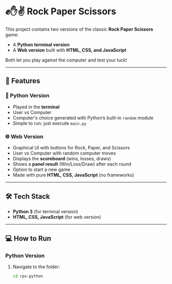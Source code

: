 # ✊✋✌️ Rock Paper Scissors

This project contains two versions of the classic **Rock Paper Scissors** game:  
- A **Python terminal version**  
- A **Web version** built with **HTML, CSS, and JavaScript**  

Both let you play against the computer and test your luck!

---

## 🚀 Features

### 🐍 Python Version
- Played in the **terminal**  
- User vs Computer  
- Computer's choice generated with Python’s built-in `random` module  
- Simple to run: just execute `main.py`  

### 🌐 Web Version
- Graphical UI with buttons for Rock, Paper, and Scissors  
- User vs Computer with random computer moves  
- Displays the **scoreboard** (wins, losses, draws)  
- Shows a **panel result** (Win/Loss/Draw) after each round  
- Option to start a new game  
- Made with pure **HTML, CSS, JavaScript** (no frameworks)  

---

## 🛠️ Tech Stack
- **Python 3** (for terminal version)  
- **HTML, CSS, JavaScript** (for web version)  

---

## 💻 How to Run

### Python Version
1. Navigate to the folder:
   ```bash
   cd rps-python
